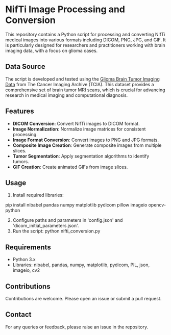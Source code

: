 # NifTi Image Processing and Conversion

This repository contains a Python script for processing and converting NifTi medical images into various formats including DICOM, PNG, JPG, and GIF. It is particularly designed for researchers and practitioners working with brain imaging data, with a focus on glioma cases.

## Data Source

The script is developed and tested using the [Glioma Brain Tumor Imaging Data](https://wiki.cancerimagingarchive.net/pages/viewpage.action?pageId=119705830) from The Cancer Imaging Archive (TCIA). This dataset provides a comprehensive set of brain tumor MRI scans, which is crucial for advancing research in medical imaging and computational diagnosis.

## Features

- **DICOM Conversion**: Convert NifTi images to DICOM format.
- **Image Normalization**: Normalize image matrices for consistent processing.
- **Image Format Conversion**: Convert images to PNG and JPG formats.
- **Composite Image Creation**: Generate composite images from multiple slices.
- **Tumor Segmentation**: Apply segmentation algorithms to identify tumors.
- **GIF Creation**: Create animated GIFs from image slices.

## Usage

1. Install required libraries:

pip install nibabel pandas numpy matplotlib pydicom pillow imageio opencv-python

2. Configure paths and parameters in 'config.json' and 'dicom_initial_parameters.json'.
3. Run the script:
python nifti_conversion.py

## Requirements

- Python 3.x
- Libraries: nibabel, pandas, numpy, matplotlib, pydicom, PIL, json, imageio, cv2

## Contributions

Contributions are welcome. Please open an issue or submit a pull request.

## Contact

For any queries or feedback, please raise an issue in the repository.

